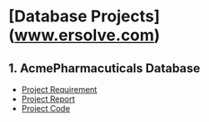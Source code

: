# [Database Projects](<a href="https://www.ersolve.com" target="_blank">www.ersolve.com</a>)
## 1. AcmePharmacuticals Database
  - [Project Requirement](https://drive.google.com/file/d/15eWf00Xi_q_VvDQn7jTrHfHOz-1Kzkf_/view?usp=sharing)
  - [Project Report](https://drive.google.com/file/d/1wDZsYzRwPLR0DlHVdbuBOfFs6Fe-VNav/view?usp=sharing)
  - [Project Code](https://github.com/ravindrakumaryadav/database-projects/tree/AcmePharmacuticals_DB)
  
